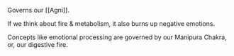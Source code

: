 Governs our [[Agni]].

If we think about fire & metabolism, it also burns up negative emotions.

Concepts like emotional processing are governed by our Manipura Chakra, or, our digestive fire.